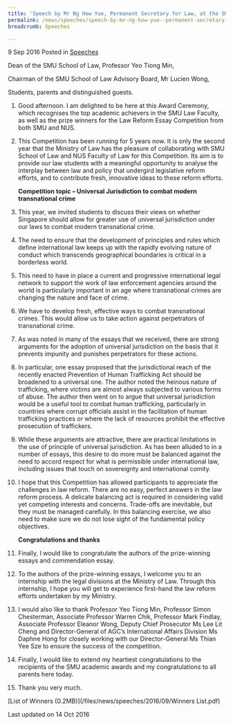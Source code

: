 ```yaml
---
title: 'Speech by Mr Ng How Yue, Permanent Secretary for Law, at the SMU Award Ceremony 2016'
permalink: /news/speeches/speech-by-mr-ng-how-yue--permanent-secretary-for-law--at-the-smu
breadcrumb: Speeches

---
```



9 Sep 2016 Posted in [Speeches](/news/speeches)

Dean of the SMU School of Law, Professor Yeo Tiong Min,

Chairman of the SMU School of Law Advisory Board, Mr Lucien Wong,

Students, parents and distinguished guests.


 1. Good afternoon. I am delighted to be here at this Award Ceremony, which recognises the top academic achievers in the SMU Law Faculty, as well as the prize winners for the Law Reform Essay Competition from both SMU and NUS.


 2. This Competition has been running for 5 years now. It is only the second year that the Ministry of Law has the pleasure of collaborating with SMU School of Law and NUS Faculty of Law for this Competition. Its aim is to provide our law students with a meaningful opportunity to analyse the interplay between law and policy that undergird legislative reform efforts, and to contribute fresh, innovative ideas to these reform efforts. 
    
    **Competition topic – Universal Jurisdiction to combat modern transnational crime**


 3. This year, we invited students to discuss their views on whether Singapore should allow for greater use of universal jurisdiction under our laws to combat modern transnational crime.  


 4. The need to ensure that the development of principles and rules which define international law keeps up with the rapidly evolving nature of conduct which transcends geographical boundaries is critical in a borderless world.


 5. This need to have in place a current and progressive international legal network to support the work of law enforcement agencies around the world is particularly important in an age where transnational crimes are changing the nature and face of crime.


 6. We have to develop fresh, effective ways to combat transnational crimes. This would allow us to take action against perpetrators of transnational crime.


 7. As was noted in many of the essays that we received, there are strong arguments for the adoption of universal jurisdiction on the basis that it prevents impunity and punishes perpetrators for these actions.


 8. In particular, one essay proposed that the jurisdictional reach of the recently enacted Prevention of Human Trafficking Act should be broadened to a universal one. The author noted the heinous nature of trafficking, where victims are almost always subjected to various forms of abuse. The author then went on to argue that universal jurisdiction would be a useful tool to combat human trafficking, particularly in countries where corrupt officials assist in the facilitation of human trafficking practices or where the lack of resources prohibit the effective prosecution of traffickers.


 9. While these arguments are attractive, there are practical limitations in the use of principle of universal jurisdiction. As has been alluded to in a number of essays, this desire to do more must be balanced against the need to accord respect for what is permissible under international law, including issues that touch on sovereignty and international comity. 


10. I hope that this Competition has allowed participants to appreciate the challenges in law reform. There are no easy, perfect answers in the law reform process. A delicate balancing act is required in considering valid yet competing interests and concerns. Trade-offs are inevitable, but they must be managed carefully.  In this balancing exercise, we also need to make sure we do not lose sight of the fundamental policy objectives.
    
    **Congratulations and thanks**


11. Finally, I would like to congratulate the authors of the prize-winning essays and commendation essay.


12. To the authors of the prize-winning essays, I welcome you to an internship with the legal divisions at the Ministry of Law. Through this internship, I hope you will get to experience first-hand the law reform efforts undertaken by my Ministry. 


13. I would also like to thank Professor Yeo Tiong Min, Professor Simon Chesterman, Associate Professor Warren Chik, Professor Mark Findlay, Associate Professor Eleanor Wong, Deputy Chief Prosecutor Ms Lee Lit Cheng and Director-General of AGC’s International Affairs Division Ms Daphne Hong for closely working with our Director-General Ms Thian Yee Sze to ensure the success of the competition.


14. Finally, I would like to extend my heartiest congratulations to the recipients of the SMU academic awards and my congratulations to all parents here today.


15. Thank you very much.

[List of Winners (0.2MB)](/files/news/speeches/2016/09/Winners List.pdf)

<p class="right-side-updated">Last updated on 14 Oct 2016</p>



